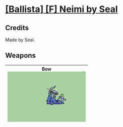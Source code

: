 # [\[Ballista\] \[F\] Neimi by Seal](./)
## Credits

Made by Seal.

## Weapons

| <b>Bow</b><br/><img alt="Bow animation" src="./5.%20Bow/Bow.gif"/> |
| :---: |
